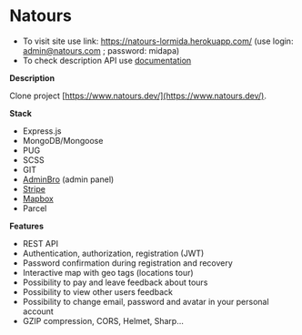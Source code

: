 # **Natours**

- To visit site use link: https://natours-lormida.herokuapp.com/ (use login: admin@natours.com ; password: midapa)
- To check description API use [documentation](https://documenter.getpostman.com/view/16854861/UV5Ro1oP)

**Description**

Clone project [https://www.natours.dev/](https://www.natours.dev/).

**Stack**

- Express.js
- MongoDB/Mongoose
- PUG 
- SCSS
- GIT
- [AdminBro](https://adminbro.com/) (admin panel)
- [Stripe](https://stripe.com/)
- [Mapbox](https://www.mapbox.com/)
- Parcel

**Features**

- REST API
- Authentication, authorization, registration (JWT)
- Password confirmation during registration and recovery
- Interactive map with geo tags (locations tour)
- Possibility to pay and leave feedback about tours
- Possibility to view other users feedback
- Possibility to change email, password and avatar in your personal account
- GZIP compression, CORS, Helmet, Sharp…
